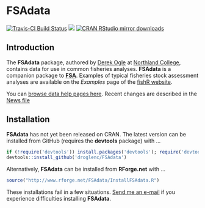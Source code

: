 FSAdata
=======
[![Travis-CI Build Status](https://travis-ci.org/droglenc/FSAdata.svg?branch=master)](https://travis-ci.org/droglenc/FSAdata)
[![](http://www.r-pkg.org/badges/version/FSAdata)](http://www.r-pkg.org/pkg/FSAdata)
[![CRAN RStudio mirror downloads](http://cranlogs.r-pkg.org/badges/FSAdata)](http://www.r-pkg.org/pkg/FSAdata)

## Introduction
The **FSAdata** package, authored by [Derek Ogle](http://derekogle.com/) at [Northland College](http://www.northland.edu/), contains data for use in common fisheries analyses.  **FSAdata** is a companion package to [**FSA**](https://github.com/droglenc/FSA).  Examples of typical fisheries stock assessment analyses are available on the *Examples* page of the [fishR website](http://derekogle.com/fishR).

You can [browse data help pages here](http://rforge.net/doc/packages/FSAdata/00Index.html).    Recent changes are described in the [News file](https://github.com/droglenc/FSAdata/blob/master/NEWS.md)

## Installation
**FSAdata** has not yet been released on CRAN.  The latest version can be installed from GitHub (requires the **devtools** package) with ...

```r
if (!require('devtools')) install.packages('devtools'); require('devtools')
devtools::install_github('droglenc/FSAdata')
```

Alternatively, **FSAdata** can be installed from **RForge.net** with ...

```r
source("http://www.rforge.net/FSAdata/InstallFSAdata.R")
```

These installations fail in a few situations.  [Send me an e-mail](mailto:fishr@derekogle.com?Subject=FSAdata%20Installation%20Question) if you experience difficulties installing **FSAdata**.

